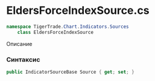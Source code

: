 
# EldersForceIndexSource.cs
```csharp
namespace TigerTrade.Chart.Indicators.Sources  
    class EldersForceIndexSource
```

Описание

### Синтаксис
```csharp
public IndicatorSourceBase Source { get; set; }
```

